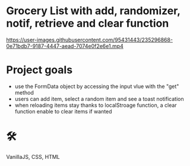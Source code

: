 # Grocery List with add, randomizer, notif, retrieve and clear function

https://user-images.githubusercontent.com/95431443/235296868-0e71bdb7-9187-4447-aead-7074e0f2e6e1.mp4


# Project goals
- use the FormData object by accessing the input vlue with the "get" method
- users can add item, select a random item and see a toast notification
- when reloading items stay thanks to localStroage function, a clear function enable to clear items if wanted

# 🛠️
VanillaJS, CSS, HTML
